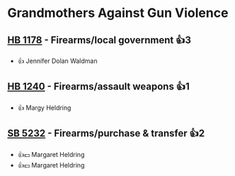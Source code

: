 # Grandmothers Against Gun Violence

## [HB 1178](/bill/2023-24/hb/1178/) - Firearms/local government 👍3  
* 👍 Jennifer Dolan Waldman

## [HB 1240](/bill/2023-24/hb/1240/) - Firearms/assault weapons 👍1  
* 👍 Margy Heldring

## [SB 5232](/bill/2023-24/sb/5232/) - Firearms/purchase & transfer 👍2  
* 👍💵 Margaret Heldring
* 👍💵 Margaret Heldring